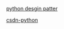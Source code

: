 [python desgin patter](http://dongweiming.github.io)

[csdn-python](http://blog.csdn.net/WuLex/article/details/52368830)
